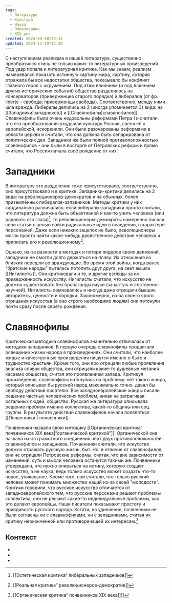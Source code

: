 ```yaml
---
tags:
  - Литература
  - Культура
  - Наука
  - Образование
  - XIX_век
created: 2024-09-18T20:15
updated: 2024-12-19T13:20
---
```

С наступлением реализма в нашей литературе, существенно преобразился стиль не только каких-то литературных произведений. Под удар попала и литературная критика. Как мы знаем, реализм намеревался показать истинную картину мира, картину, которая отражала бы все недостатки общества, показывало бы конфликт главного героя с окружением. Под этим влиянием (и под влиянием других исторических событий) общество разделилось на консерваторов (приверженцев старого порядка) и либералов (от фр. liberte - свобода; приверженцы свободы). Соответственно, между ними шла вражда. Либералы делились на 2 (иногда упоминается 3) вида: на [[Западники|западников]] и [[Славянофилы|славянофилов]]. Славянофилы были очень недовольны реформами Петра I и считали, что его преобразования ухудшили культуру России, свели её к европейской, искоренили. Они были разочарованы реформами в области церкви и считали, что она должна быть сепарирована от политических дел. Западники же были полной противоположностью славянофилов - они были в восторге от Петровских реформ и прямо считали, что Россия начала своё рождение от них.

# Западники
В литературе это разделение тоже присутствовало, соответственно, оно присутствовало и в критике. Западники-критики делились на 2 вида: на революционеров-демократов и на обычных, более приземлённых либералов-западников. Методы критики у них кардинально различались: если либералы-западники просто считали, что литература должна быть объективной и как-то учить человека (или радовать его глаза)[^1], то революционеры-демократы намеренно писали свои статьи с целью найти радикальные идеи в поведении, в характере персонажей. Даже если никаких зацепок не было, революционеры могли просто найти какое-нибудь двойственное действие человека и приписать его к революционному[^2].

Однако, из-за разности в методах и потери лидеров своих движений, западники не смогли долго держаться на плаву. Их отношения из близких перешли во враждующие. Во время этой войны, когда ранее “братские народы” пытались потопить друг друга, на свет вышли [[Нигилисты]]. Они критиковали и те, и другие взгляды за их приверженность искусству. Нигилисты считали, что искусство не должно существовать без пропаганды науки (зачастую естественно-научной). Нигилисты сомневались и иногда даже отрицали бывшие авторитеты, ценности и порядки. Закономерно, из-за своего ярого отрицания искусства (а оно строго необходимо людям) они потонули почти сразу после своего рождения.
# Славянофилы
 Критическая методика славянофилов значительно отличалась от методики западников. В первую очередь славянофилы продвигали освещение жизни народа в произведениях. Они считали, что наиболее живые и качественные произведения пишутся именно о быте и трудностях крестьян. Кроме того, они яро отрицали любые проявления анализа сливок общества, они отрицали какие-то душевные метания касаемо общества, считая это проявлением запада. Критикуя произведения, славянофилы наткнулись на проблему: нет такого жанра, который описывал бы русский народ максимально точно, давал бы свободу действий писателю. Все западноевропейские жанры писали решение частных человеческих проблем, никак не затрагивая остальных людей, общество. Русская же литература описывала решение проблем именно коллектива, какой-то общины или соц. группы. В результате действий славянофилов начали появляться [[Почвенники | почвенники]].

Почвенники назвали свою методику [[Органическая критика“ почвенников XIX века|”органической критикой”]]. Органической она названа из-за грамотного соединения черт двух противоположностей: славянофилов и западников. Почвенники считали, что искусство должно отражать русскую жизнь, быт. Но, в отличие от славянофилов, они не отрицали Петровские реформы, считая, что вне зависимости от изменений, суть и мысли человека останутся такими же. Почвенники утверждали, что нужно опираться на истину, которую создаёт искусство, а не наука, ведь только искусство может создать что-то новое, уникальное. Кроме того, они считали, что только русский человек может понимать множество наций из-за своей “молодости”. Критики говорили, что русское искусство отличается от западноевропейского тем, что русские персонажи решают проблемы коллектива, они не решают какие-то индивидуальные проблемы, как это делают европейцы. Наши писатели показывают простоту и правдивость русского народа. Кстати, на удивление, почвенники не были согласны ни с славянофилами, ни с западниками, считая их критику неоконченной или противоречащей их интересам.[^3]


## Контекст
- [^1]: [[Эстетическая критика“ либеральных западников]]
- [^2]: [[Реальная критика“ революционеров-демократов]]
- [^3]: [[Органическая критика“ почвенников XIX века]]]]

